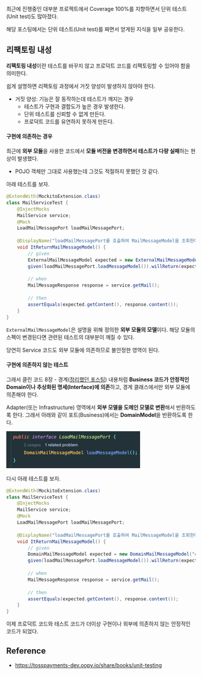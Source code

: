 최근에 진행중인 대부분 프로젝트에서 Coverage 100%를 지향하면서 단위 테스트(Unit test)도 많아졌다.

해당 포스팅에서는 단위 테스트(Unit test)를 짜면서 얻게된 지식을 일부 공유한다.

## 리팩토링 내성

**리팩토링 내성**이란 테스트를 바꾸지 않고 프로덕트 코드를 리팩토링할 수 있어야 함을 의미한다.

쉽게 설명하면 리팩토링 과정에서 거짓 양성이 발생하지 않아야 한다.
- 거짓 양성: 기능은 잘 동작하는데 테스트가 깨지는 경우
  - 테스트가 구현과 결합도가 높은 경우 발생한다.
  - 단위 테스트를 신뢰할 수 없게 만든다.
  - 프로덕트 코드를 유연하지 못하게 만든다.

#### 구현에 의존하는 경우

최근에 **외부 모듈**을 사용한 코드에서 **모듈 버전을 변경하면서 테스트가 다량 실패**하는 현상이 발생했다.
- POJO 객체만 그대로 사용했는데 그것도 적절하지 못했던 것 같다.

아래 테스트를 보자.

```java
@ExtendWith(MockitoExtension.class)
class MailServiceTest { 
    @InjectMocks
    MailService service;
    @Mock
    LoadMailMessagePort loadMailMessagePort;

    @DisplayName("loadMailMessagePort를 호출하여 MailMessageModel을 조회한다.")
    void ItReturnMailMessageModel() {
        // given
        ExternalMailMessageModel expected = new ExternalMailMessageModel("content");
        given(loadMailMessagePort.loadMessageModel()).willReturn(expected);

        // when
        MailMessageResponse response = service.getMail();

        // then
        assertEquals(expected.getContent(), response.content());
    }
}
```

`ExternalMailMessageModel`은 설명을 위해 정의한 **외부 모듈의 모델**이다. 해당 모듈의 스펙이 변경된다면 관련된 테스트의 대부분이 깨질 수 있다.

당연히 Service 코드도 외부 모듈에 의존하므로 불안정한 영역이 된다.

#### 구현에 의존하지 않는 테스트

그래서 클린 코드 8장 - 경계([정리했던 포스팅](https://jaehoney.tistory.com/189)) 내용처럼 **Business 코드가 안정적인 Domain이나 추상화된 명세(Interface)에 의존**하고, 경계 클래스에서만 외부 모듈에 의존해야 한다.

Adapter(또는 Infrastructure) 영역에서 **외부 모델을 도메인 모델로 변환**해서 반환하도록 한다. 그래서 아래와 같이 포트(Business)에서는 **DomainModel**을 반환하도록 한다.

![img.png](images/img.png)

다시 아래 테스트를 보자.

```java
@ExtendWith(MockitoExtension.class)
class MailServiceTest {
    @InjectMocks
    MailService service;
    @Mock
    LoadMailMessagePort loadMailMessagePort;

    @DisplayName("loadMailMessagePort를 호출하여 MailMessageModel을 조회한다.")
    void ItReturnMailMessageModel() {
        // given
        DomainMailMessageModel expected = new DomainMailMessageModel("content");
        given(loadMailMessagePort.loadMessageModel()).willReturn(expected);

        // when
        MailMessageResponse response = service.getMail();

        // then
        assertEquals(expected.getContent(), response.content());
    }
}
```

이제 프로덕트 코드와 테스트 코드가 더이상 구현이나 외부에 의존하지 않는 안정적인 코드가 되었다.

## Reference

- https://tosspayments-dev.oopy.io/share/books/unit-testing